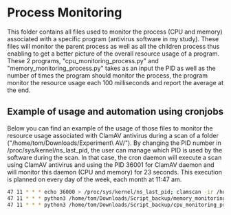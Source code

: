 # Process Monitoring
This folder contains all files used to monitor the process (CPU and memory) associated with a specific program (antivirus software in my study). These files will monitor the parent process as well as all the children process thus enabling to get a better picture of the overall resource usage of a program.
These 2 programs, "cpu_monitoring_process.py" and "memory_monitoring_process.py" takes as an input the PID as well as the number of times the program should monitor the process, the program monitor the resource usage each 100 milliseconds and report the average at the end.

## Example of usage and automation using cronjobs
Below you can find an example of the usage of those files to monitor the resource usage associated with ClamAV antivirus during a scan of a folder ("/home/tom/Downloads/Experiment\ AV/"). By changing the PID number in /proc/sys/kernel/ns_last_pid, the user can manage which PID is used by the software during the scan. In that case, the cron daemon will execute a scan using ClamAV antivirus and using the PID 36001 for ClamAV daemon and will monitor this daemon (CPU and memory) for 23 seconds. This execution is planned on every day of the week, each month at 11:47 am.
```bash
47 11 * * * echo 36000 > /proc/sys/kernel/ns_last_pid; clamscan -ir /home/tom/Downloads/Experiment\ AV/ >> /home/tom/Downloads/result_scan.txt
47 11 * * * python3 /home/tom/Downloads/Script_backup/memory_monitoring_process.py 36001 230 >>/home/tom/Downloads/memory.txt
47 11 * * * python3 /home/tom/Downloads/Script_backup/cpu_monitoring_process.py 36001 230 >>/home/tom/Downloads/cpu.txt
```



